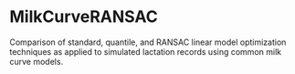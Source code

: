 # MilkCurveRANSAC
Comparison of standard, quantile, and RANSAC linear model optimization techniques as applied to simulated lactation records using common milk curve models.
